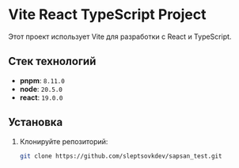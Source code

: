 # Vite React TypeScript Project

Этот проект использует Vite для разработки с React и TypeScript.

## Стек технологий

- **pnpm**: `8.11.0`
- **node**: `20.5.0`
- **react**: `19.0.0`

## Установка

1. Клонируйте репозиторий:

   ```bash
   git clone https://github.com/sleptsovkdev/sapsan_test.git
   ```